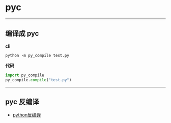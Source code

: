 # pyc

---

## 编译成 pyc

**cli**
```
python -m py_compile test.py
```

**代码**
```py
import py_compile
py_compile.compile("test.py")
```

---

## pyc 反编译

- [python反编译](https://tool.lu/pyc)
